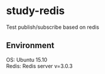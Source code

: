 # study-redis
Test publish/subscribe based on redis

## Environment
OS: Ubuntu 15.10  
Redis: Redis server v=3.0.3  